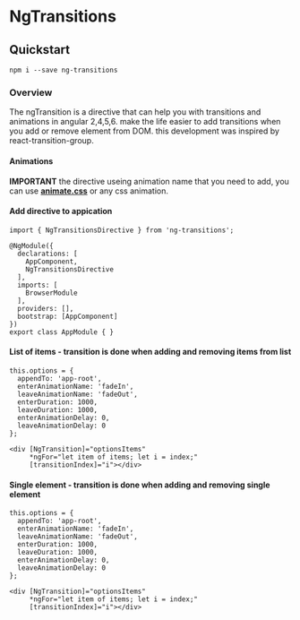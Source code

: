# NgTransitions

## Quickstart
`npm i --save ng-transitions`

### Overview
The ngTransition is a directive that can help you with transitions and animations in angular 2,4,5,6.
make the life easier to add transitions when you add or remove element from DOM. this development was inspired by react-transition-group.

#### Animations
**IMPORTANT** the directive useing animation name that you need to add, you can use **[animate.css](https://daneden.github.io/animate.css)** or any css animation.

#### Add directive to appication
```
import { NgTransitionsDirective } from 'ng-transitions';

@NgModule({
  declarations: [
    AppComponent,
    NgTransitionsDirective
  ],
  imports: [
    BrowserModule
  ],
  providers: [],
  bootstrap: [AppComponent]
})
export class AppModule { }
```

#### List of items - transition is done when adding and removing items from list
```
this.options = {
  appendTo: 'app-root',
  enterAnimationName: 'fadeIn',
  leaveAnimationName: 'fadeOut',
  enterDuration: 1000,
  leaveDuration: 1000,
  enterAnimationDelay: 0,
  leaveAnimationDelay: 0
};

<div [NgTransition]="optionsItems"
     *ngFor="let item of items; let i = index;"
     [transitionIndex]="i"></div>
```

#### Single element - transition is done when adding and removing single element
```
this.options = {
  appendTo: 'app-root',
  enterAnimationName: 'fadeIn',
  leaveAnimationName: 'fadeOut',
  enterDuration: 1000,
  leaveDuration: 1000,
  enterAnimationDelay: 0,
  leaveAnimationDelay: 0
};

<div [NgTransition]="optionsItems"
     *ngFor="let item of items; let i = index;"
     [transitionIndex]="i"></div>
```
